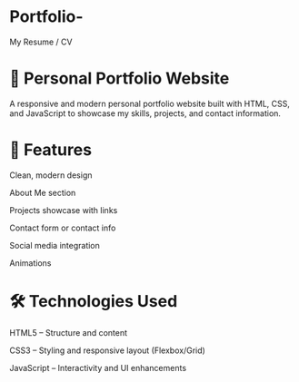 # Portfolio-
My Resume / CV

# 💼 Personal Portfolio Website

A responsive and modern personal portfolio website built with HTML, CSS, and JavaScript to showcase my skills, projects, and contact information.

# 📌 Features

 Clean, modern design

 About Me section

 Projects showcase with links

 Contact form or contact info

 Social media integration

 Animations

# 🛠️ Technologies Used

HTML5 – Structure and content

CSS3 – Styling and responsive layout (Flexbox/Grid)

JavaScript – Interactivity and UI enhancements
